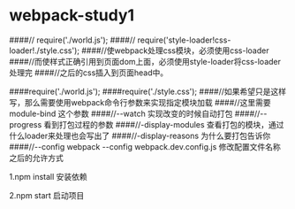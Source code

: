 # webpack-study1
####// require('./world.js');
####// require('style-loader!css-loader!./style.css');
####//使webpack处理css模块，必须使用css-loader 
####//而使样式正确引用到页面dom上面，必须使用style-loader将css-loader处理完
####//之后的css插入到页面head中。

####require('./world.js');
####require('./style.css');
####//如果希望只是这样写，那么需要使用webpack命令行参数来实现指定模块加载 
####//这里需要module-bind 这个参数
####//--watch 实现改变的时候自动打包
####//--progress 看到打包过程的参数
####//-display-modules 查看打包的模块，通过什么loader来处理也会写出了
####//-display-reasons 为什么要打包告诉你
####//--config  webpack --config webpack.dev.config.js 修改配置文件名称之后的允许方式

1.npm install
安装依赖

2.npm start
启动项目

